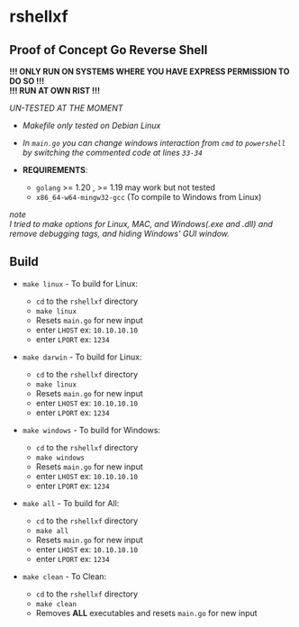 # rshellxf
## Proof of Concept Go Reverse Shell
**!!! ONLY RUN ON SYSTEMS WHERE YOU HAVE EXPRESS PERMISSION TO DO SO !!!** \
**!!! RUN AT OWN RIST !!!**

*UN-TESTED AT THE MOMENT*
* *Makefile only tested on Debian Linux*
* *In `main.go` you can change windows interaction from `cmd` to `powershell` by switching the commented code at lines `33-34`*

* **REQUIREMENTS**:
    * `golang` >= 1.20 , >= 1.19 may work but not tested
    * `x86_64-w64-mingw32-gcc` (To compile to Windows from Linux)

*note* \
*I tried to make options for Linux, MAC, and Windows(.exe and .dll) and remove debugging tags, and hiding Windows' GUI window.*

## Build
* `make linux` - To build for Linux:
    * `cd` to the `rshellxf` directory
    * `make linux`
    * Resets `main.go` for new input
    * enter `LHOST` ex: `10.10.10.10`
    * enter `LPORT` ex: `1234`

* `make darwin` - To build for Linux:
    * `cd` to the `rshellxf` directory
    * `make linux`
    * Resets `main.go` for new input
    * enter `LHOST` ex: `10.10.10.10`
    * enter `LPORT` ex: `1234`

* `make windows` - To build for Windows:
    * `cd` to the `rshellxf` directory
    * `make windows`
    * Resets `main.go` for new input
    * enter `LHOST` ex: `10.10.10.10`
    * enter `LPORT` ex: `1234`

* `make all` - To build for All:
    * `cd` to the `rshellxf` directory
    * `make all`
    * Resets `main.go` for new input
    * enter `LHOST` ex: `10.10.10.10`
    * enter `LPORT` ex: `1234`

* `make clean` - To Clean:
    * `cd` to the `rshellxf` directory
    * `make clean`
    * Removes **ALL** executables and resets `main.go` for new input
